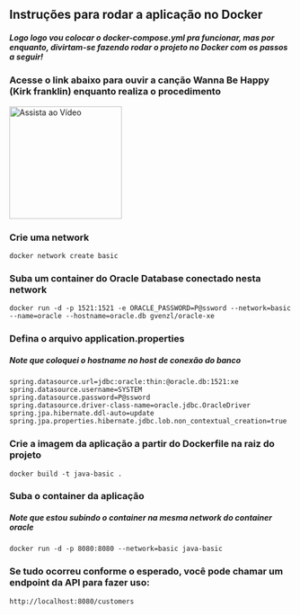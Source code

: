 ## Instruções para rodar a aplicação no Docker
##### Logo logo vou colocar o docker-compose.yml pra funcionar, mas por enquanto, divirtam-se fazendo rodar o projeto no Docker com os passos a seguir!

### Acesse o link abaixo para ouvir a canção Wanna Be Happy (Kirk franklin) enquanto realiza o procedimento


<a href="https://www.youtube.com/watch?v=0mo8OxWgk8k" target="_blank">
  <img src="https://i.ytimg.com/vi/0mo8OxWgk8k/maxresdefault.jpg" alt="Assista ao Vídeo" style="height: 200px">
</a>

### Crie uma network
```
docker network create basic
```

### Suba um container do Oracle Database conectado nesta network
```
docker run -d -p 1521:1521 -e ORACLE_PASSWORD=P@ssword --network=basic --name=oracle --hostname=oracle.db gvenzl/oracle-xe
```

### Defina o arquivo application.properties
##### Note que coloquei o hostname no host de conexão do banco
```
spring.datasource.url=jdbc:oracle:thin:@oracle.db:1521:xe
spring.datasource.username=SYSTEM
spring.datasource.password=P@ssword
spring.datasource.driver-class-name=oracle.jdbc.OracleDriver
spring.jpa.hibernate.ddl-auto=update
spring.jpa.properties.hibernate.jdbc.lob.non_contextual_creation=true
```

### Crie a imagem da aplicação a partir do Dockerfile na raiz do projeto
```
docker build -t java-basic .
```
### Suba o container da aplicação
##### Note que estou subindo o container na mesma network do container oracle
```
docker run -d -p 8080:8080 --network=basic java-basic
```

### Se tudo ocorreu conforme o esperado, você pode chamar um endpoint da API para fazer uso: 
```
http://localhost:8080/customers
```
